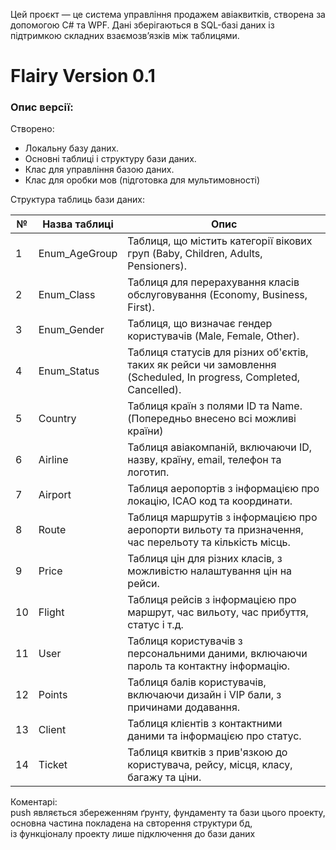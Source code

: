 Цей проєкт — це система управління продажем авіаквитків, створена за допомогою C# та WPF.
Дані зберігаються в SQL-базі даних із підтримкою складних взаємозв’язків між таблицями.
# Flairy Version 0.1
### Опис версії:
Створено:
* Локальну базу даних.
* Основні таблиці і структуру бази даних.
* Клас для управління базою даних.
* Клас для оробки мов (підготовка для мультимовності)

Структура таблиць бази даних:

| №   | Назва таблиці    | Опис                                                 |
|-----|------------------|------------------------------------------------------|
| 1   | Enum_AgeGroup    | Таблиця, що містить категорії вікових груп (Baby, Children, Adults, Pensioners). |
| 2   | Enum_Class       | Таблиця для перерахування класів обслуговування (Economy, Business, First). |
| 3   | Enum_Gender      | Таблиця, що визначає гендер користувачів (Male, Female, Other). |
| 4   | Enum_Status      | Таблиця статусів для різних об'єктів, таких як рейси чи замовлення (Scheduled, In progress, Completed, Cancelled). |
| 5   | Country          | Таблиця країн з полями ID та Name. (Попередньо внесено всі можливі країни) |
| 6   | Airline          | Таблиця авіакомпаній, включаючи ID, назву, країну, email, телефон та логотип. |
| 7   | Airport          | Таблиця аеропортів з інформацією про локацію, ICAO код та координати. |
| 8  | Route            | Таблиця маршрутів з інформацією про аеропорти вильоту та призначення, час перельоту та кількість місць. |
| 9  | Price            | Таблиця цін для різних класів, з можливістю налаштування цін на рейси. |
| 10   | Flight           | Таблиця рейсів з інформацією про маршрут, час вильоту, час прибуття, статус і т.д. |
| 11  | User             | Таблиця користувачів з персональними даними, включаючи пароль та контактну інформацію. |
| 12  | Points           | Таблиця балів користувачів, включаючи дизайн і VIP бали, з причинами додавання. |
| 13   | Client           | Таблиця клієнтів з контактними даними та інформацією про статус. |
| 14  | Ticket           | Таблиця квитків з прив'язкою до користувача, рейсу, місця, класу, багажу та ціни. |


Коментарі: <br>
push являється збереженням ґрунту, фундаменту та бази цього проекту, <br>
основна частина покладена на свторення структури бд, <br>
із функціоналу проекту лише підключення до бази даних <br>


